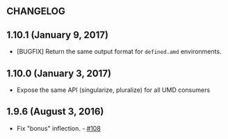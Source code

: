 CHANGELOG
--------

## 1.10.1 (January 9, 2017)

- [BUGFIX] Return the same output format for `defined.amd` environments.

## 1.10.0 (January 3, 2017)

- Expose the same API (singularize, pluralize) for all UMD consumers

## 1.9.6 (August 3, 2016)

- Fix "bonus" inflection. - [#108](https://github.com/stefanpenner/ember-inflector/pull/108)
